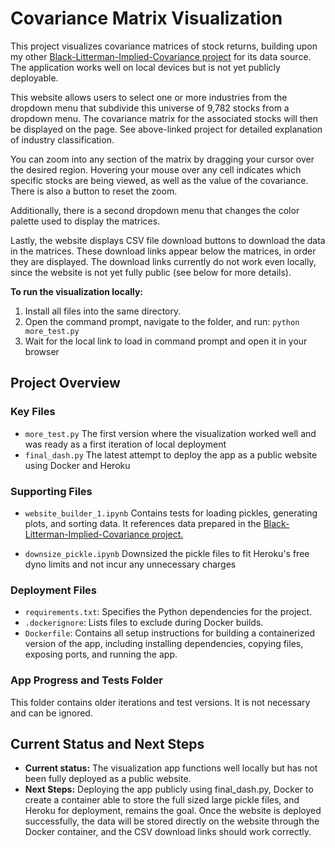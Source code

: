 # Covariance Matrix Visualization  

This project visualizes covariance matrices of stock returns, building upon my other [Black-Litterman-Implied-Covariance project](https://github.com/samueldecornez62/Black-Litterman-Implied-Covariance) for its data source. The application works well on local devices but is not yet publicly deployable.  

This website allows users to select one or more industries from the dropdown menu that subdivide this universe of 9,782 stocks from a dropdown menu. The covariance matrix for the associated stocks will then be displayed on the page. See above-linked project for detailed explanation of industry classification. 

You can zoom into any section of the matrix by dragging your cursor over the desired region. Hovering your mouse over any cell indicates which specific stocks are being viewed, as well as the value of the covariance. There is also a button to reset the zoom.

Additionally, there is a second dropdown menu that changes the color palette used to display the matrices. 

Lastly, the website displays CSV file download buttons to download the data in the matrices. These download links appear below the matrices, in order they are displayed. The download links currently do not work even locally, since the website is not yet fully public (see below for more details). 

**To run the visualization locally:**  
1. Install all files into the same directory.  
2. Open the command prompt, navigate to the folder, and run:
   ```python more_test.py```
3. Wait for the local link to load in command prompt and open it in your browser


## Project Overview

### Key Files
- ```more_test.py```
  The first version where the visualization worked well and was ready as a first iteration of local deployment
- ```final_dash.py```
  The latest attempt to deploy the app as a public website using Docker and Heroku

### Supporting Files 
- ```website_builder_1.ipynb```
  Contains tests for loading pickles, generating plots, and sorting data. It references data prepared in the [Black-Litterman-Implied-Covariance project.](https://github.com/samueldecornez62/Black-Litterman-Implied-Covariance)

- ```downsize_pickle.ipynb```
  Downsized the pickle files to fit Heroku's free dyno limits and not incur any unnecessary charges

### Deployment Files 
- ```requirements.txt```: Specifies the Python dependencies for the project.
- ```.dockerignore```: Lists files to exclude during Docker builds.
- ```Dockerfile```: Contains all setup instructions for building a containerized version of the app, including installing dependencies, copying files, exposing ports, and running the app.

### App Progress and Tests Folder
This folder contains older iterations and test versions. It is not necessary and can be ignored.



## Current Status and Next Steps
- **Current status:**
  The visualization app functions well locally but has not been fully deployed as a public website.
- **Next Steps:**
  Deploying the app publicly using final_dash.py, Docker to create a container able to store the full sized large pickle files, and Heroku for deployment, remains the goal. Once the website is deployed successfully, the data will be stored directly on the website through the Docker container, and the CSV download links should work correctly. 



